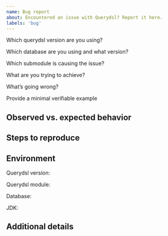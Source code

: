 ```yaml
---
name: Bug report
about: Encountered an issue with Querydsl? Report it here.
labels: 'bug'
---
```

Which querydsl version are you using?

Which database are you using and what version?

Which submodule is causing the issue?

What are you trying to achieve?

What’s going wrong?

Provide a minimal verifiable example
## Observed vs. expected behavior

<!--
    Describe the issue you are experiencing:
    What behaviour do you see?
    What is the expected behaviour?
-->

## Steps to reproduce

<!--
    Describe the steps to reproduce the issue.
    Consider providing a minimal working example.
-->

## Environment

<!--
    This information helps the maintainers to reproduce the issue in their environment.
-->

Querydsl version:

Querydsl module:

Database:

JDK:

## Additional details

<!--
    Do you have any other details you find relevant? Please specify them below.
-->



